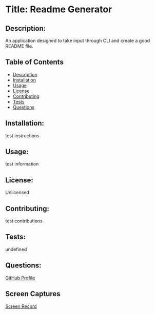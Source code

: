 
  # Title: Readme Generator 
  
  ## Description:
  An application designed to take input through CLI and create a good README file.

  ## Table of Contents
  * [Description](#description) 
  * [Installation](#installation)
  * [Usage](#usage)
  * [License](#license)
  * [Contributing](#contributing)
  * [Tests](#tests)
  * [Questions](#questions)

  ## Installation: 
  test instructions

  ## Usage: 
  test information

  ## License: 
  Unlicensed

  ## Contributing: 
  test contributions

  ## Tests: 
  undefined

  ## Questions: 
  [GitHub Profile](#github.com/jasandper)

  ## Screen Captures
  [Screen Record](#https://drive.google.com/file/d/101CFiDhtP2bTawlVsPJvDNEn28aYM4Zp/view?usp=sharing)

